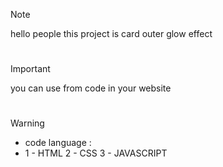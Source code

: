 
> [!NOTE]
> hello people this project is card outer glow effect

#

> [!IMPORTANT]
> you can use from code in your website

#

> [!WARNING]
> - code language :
> - 1 - HTML
> 2 - CSS
> 3 - JAVASCRIPT
